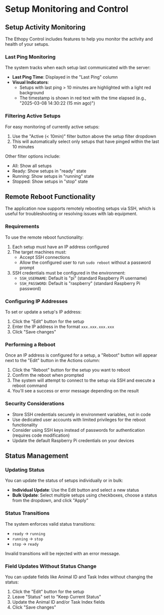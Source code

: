 # Setup Monitoring and Control

## Setup Activity Monitoring

The Ethopy Control includes features to help you monitor the activity and health of your setups.

### Last Ping Monitoring

The system tracks when each setup last communicated with the server:

- **Last Ping Time**: Displayed in the "Last Ping" column
- **Visual Indicators**: 
  - Setups with last ping > 10 minutes are highlighted with a light red background
  - The timestamp is shown in red text with the time elapsed (e.g., "2025-03-08 14:30:22 (15 min ago)")

### Filtering Active Setups

For easy monitoring of currently active setups:

1. Use the "Active (< 10min)" filter button above the setup filter dropdown
2. This will automatically select only setups that have pinged within the last 10 minutes

Other filter options include:
- All: Show all setups
- Ready: Show setups in "ready" state
- Running: Show setups in "running" state
- Stopped: Show setups in "stop" state

## Remote Reboot Functionality

The application now supports remotely rebooting setups via SSH, which is useful for troubleshooting or resolving issues with lab equipment.

### Requirements

To use the remote reboot functionality:

1. Each setup must have an IP address configured
2. The target machines must:
   - Accept SSH connections
   - Allow the configured user to run `sudo reboot` without a password prompt
3. SSH credentials must be configured in the environment:
   - `SSH_USERNAME`: Default is "pi" (standard Raspberry Pi username)
   - `SSH_PASSWORD`: Default is "raspberry" (standard Raspberry Pi password)

### Configuring IP Addresses

To set or update a setup's IP address:

1. Click the "Edit" button for the setup
2. Enter the IP address in the format `xxx.xxx.xxx.xxx`
3. Click "Save changes"

### Performing a Reboot

Once an IP address is configured for a setup, a "Reboot" button will appear next to the "Edit" button in the Actions column:

1. Click the "Reboot" button for the setup you want to reboot
2. Confirm the reboot when prompted
3. The system will attempt to connect to the setup via SSH and execute a reboot command
4. You'll see a success or error message depending on the result

### Security Considerations

- Store SSH credentials securely in environment variables, not in code
- Use dedicated user accounts with limited privileges for the reboot functionality
- Consider using SSH keys instead of passwords for authentication (requires code modification)
- Update the default Raspberry Pi credentials on your devices

## Status Management

### Updating Status

You can update the status of setups individually or in bulk:

- **Individual Update**: Use the Edit button and select a new status
- **Bulk Update**: Select multiple setups using checkboxes, choose a status from the dropdown, and click "Apply"

### Status Transitions

The system enforces valid status transitions:

- `ready` → `running`
- `running` → `stop`
- `stop` → `ready`

Invalid transitions will be rejected with an error message.

### Field Updates Without Status Change

You can update fields like Animal ID and Task Index without changing the status:

1. Click the "Edit" button for the setup
2. Leave "Status" set to "Keep Current Status"
3. Update the Animal ID and/or Task Index fields
4. Click "Save changes"